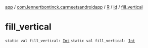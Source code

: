 [app](../../../index.md) / [com.lennertbontinck.carmeetsandroidapp](../../index.md) / [R](../index.md) / [id](index.md) / [fill_vertical](./fill_vertical.md)

# fill_vertical

`static val fill_vertical: `[`Int`](https://kotlinlang.org/api/latest/jvm/stdlib/kotlin/-int/index.html)
`static val fill_vertical: `[`Int`](https://kotlinlang.org/api/latest/jvm/stdlib/kotlin/-int/index.html)